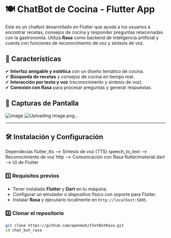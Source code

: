 # 🍽️ ChatBot de Cocina - Flutter App  

Este es un chatbot desarrollado en Flutter que ayuda a los usuarios a encontrar recetas, consejos de cocina y responder preguntas relacionadas con la gastronomía. Utiliza **Rasa** como backend de inteligencia artificial y cuenta con funciones de reconocimiento de voz y síntesis de voz.

## 🚀 Características  

✔ **Interfaz amigable y estética** con un diseño temático de cocina.  
✔ **Búsqueda de recetas** y consejos de cocina en tiempo real.  
✔ **Interacción por texto y voz** (reconocimiento y síntesis de voz).  
✔ **Conexión con Rasa** para procesar preguntas y generar respuestas.  

## 📸 Capturas de Pantalla  
![image](https://github.com/user-attachments/assets/1935243e-64d1-4438-9710-050de661a644)
![Uploading image.png…]()



---

## 🛠️ Instalación y Configuración  
Dependecias
flutter_tts -->	Síntesis de voz (TTS)
speech_to_text --> 	Reconocimiento de voz
http --> 	Comunicación con Rasa
flutter/material.dart --> 	UI de Flutter

### 1️⃣ Requisitos previos  
- Tener instalado **Flutter** y **Dart** en tu máquina.  
- Configurar un emulador o dispositivo físico con soporte para Flutter.  
- Instalar **Rasa** y ejecutarlo localmente en `http://localhost:5005`.  

### 2️⃣ Clonar el repositorio  
```bash
git clone https://github.com/apenmoh/ChatBotRasa.git
cd chat_bot_rasa
